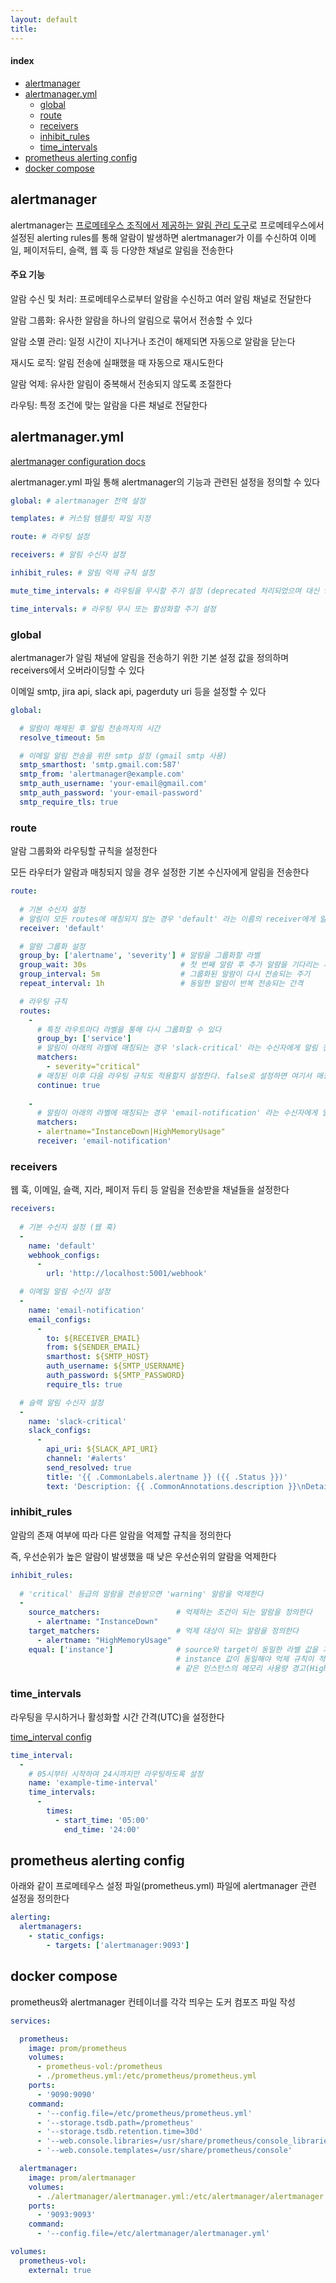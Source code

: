 ```yaml
---
layout: default
title:
---
```


#### index
- [alertmanager](#alertmanager)
- [alertmanager.yml](#alertmanageryml)
  - [global](#global)
  - [route](#route)
  - [receivers](#receivers)
  - [inhibit_rules](#inhibit_rules)
  - [time_intervals](#time_intervals)
- [prometheus alerting config](#prometheus-alerting-config)
- [docker compose](#docker-compose)


## alertmanager

alertmanager는 [프로메테우스 조직에서 제공하는 알림 관리 도구](https://github.com/prometheus/alertmanager)로 프로메테우스에서 설정된 alerting rules를 통해 알람이 발생하면 alertmanager가 이를 수신하여 이메일, 페이저듀티, 슬랙, 웹 훅 등 다양한 채널로 알림을 전송한다

#### 주요 기능

알람 수신 및 처리: 프로메테우스로부터 알람을 수신하고 여러 알림 채널로 전달한다

알람 그룹화: 유사한 알람을 하나의 알림으로 묶어서 전송할 수 있다

알람 소멸 관리: 일정 시간이 지나거나 조건이 해제되면 자동으로 알람을 닫는다

재시도 로직: 알림 전송에 실패했을 때 자동으로 재시도한다

알람 억제: 유사한 알림이 중복해서 전송되지 않도록 조절한다

라우팅: 특정 조건에 맞는 알람을 다른 채널로 전달한다


## alertmanager.yml

[alertmanager configuration docs](https://prometheus.io/docs/alerting/latest/configuration/#configuration)

alertmanager.yml 파일 통해 alertmanager의 기능과 관련된 설정을 정의할 수 있다

```yaml
global: # alertmanager 전역 설정

templates: # 커스텀 템플릿 파일 지정

route: # 라우팅 설정

receivers: # 알림 수신자 설정

inhibit_rules: # 알림 억제 규칙 설정

mute_time_intervals: # 라우팅을 무시할 주기 설정 (deprecated 처리되었으며 대신 time_intervals 사용)

time_intervals: # 라우팅 무시 또는 활성화할 주기 설정
```

### global

alertmanager가 알림 채널에 알림을 전송하기 위한 기본 설정 값을 정의하며 receivers에서 오버라이딩할 수 있다

이메일 smtp, jira api, slack api, pagerduty uri 등을 설정할 수 있다

```yaml
global:

  # 알람이 해제된 후 알림 전송까지의 시간
  resolve_timeout: 5m  

  # 이메일 알림 전송을 위한 smtp 설정 (gmail smtp 사용)
  smtp_smarthost: 'smtp.gmail.com:587'
  smtp_from: 'alertmanager@example.com'
  smtp_auth_username: 'your-email@gmail.com'
  smtp_auth_password: 'your-email-password'
  smtp_require_tls: true
```

### route

알람 그룹화와 라우팅할 규칙을 설정한다

모든 라우터가 알람과 매칭되지 않을 경우 설정한 기본 수신자에게 알림을 전송한다

```yaml
route:
  
  # 기본 수신자 설정
  # 알림이 모든 routes에 매칭되지 않는 경우 'default' 라는 이름의 receiver에게 알림을 전달한다 
  receiver: 'default'

  # 알람 그룹화 설정
  group_by: ['alertname', 'severity'] # 알람을 그룹화할 라벨
  group_wait: 30s                     # 첫 번째 알람 후 추가 알람을 기다리는 시간
  group_interval: 5m                  # 그룹화된 알람이 다시 전송되는 주기
  repeat_interval: 1h                 # 동일한 알람이 반복 전송되는 간격

  # 라우팅 규칙
  routes:
    -
      # 특정 라우트마다 라벨을 통해 다시 그룹화할 수 있다
      group_by: ['service']
      # 알림이 아래의 라벨에 매칭되는 경우 'slack-critical' 라는 수신자에게 알림 전송
      matchers:
        - severity="critical"
      # 매칭된 이후 다음 라우팅 규칙도 적용할지 설정한다. false로 설정하면 여기서 매칭을 멈춘다 (필요에 따라 중복 알림을 방지할 수 있음)
      continue: true                  
      
    -
      # 알림이 아래의 라벨에 매칭되는 경우 'email-notification' 라는 수신자에게 알림 전송
      matchers:
      - alertname="InstanceDown|HighMemoryUsage"
      receiver: 'email-notification'
```

### receivers

웹 훅, 이메일, 슬랙, 지라, 페이저 듀티 등 알림을 전송받을 채널들을 설정한다

```yaml
receivers:
    
  # 기본 수신자 설정 (웹 훅)
  -
    name: 'default'
    webhook_configs:
      -
        url: 'http://localhost:5001/webhook'

  # 이메일 알림 수신자 설정
  -
    name: 'email-notification'
    email_configs:
      -
        to: ${RECEIVER_EMAIL}
        from: ${SENDER_EMAIL}
        smarthost: ${SMTP_HOST}
        auth_username: ${SMTP_USERNAME}
        auth_password: ${SMTP_PASSWORD}
        require_tls: true

  # 슬랙 알림 수신자 설정
  -
    name: 'slack-critical'
    slack_configs:
      -
        api_uri: ${SLACK_API_URI}
        channel: '#alerts'
        send_resolved: true
        title: '{{ .CommonLabels.alertname }} ({{ .Status }})'
        text: 'Description: {{ .CommonAnnotations.description }}\nDetails: {{ .CommonAnnotations.summary }}'
```


### inhibit_rules

알람의 존재 여부에 따라 다른 알람을 억제할 규칙을 정의한다

즉, 우선순위가 높은 알람이 발생했을 때 낮은 우선순위의 알람을 억제한다

```yaml
inhibit_rules:
    
  # 'critical' 등급의 알람을 전송받으면 'warning' 알람을 억제한다
  -
    source_matchers:                 # 억제하는 조건이 되는 알람을 정의한다
      - alertname: "InstanceDown"       
    target_matchers:                 # 억제 대상이 되는 알람을 정의한다
      - alertname: "HighMemoryUsage"
    equal: ['instance']              # source와 target이 동일한 라벨 값을 가져야 하는 라벨 목록을 지정한다
                                     # instance 값이 동일해야 억제 규칙이 적용된다
                                     # 같은 인스턴스의 메모리 사용량 경고(HighMemoryUsage)는 해당 인스턴스의 다운 경고 알람(InstanceDown)이 있는 경우 무시된다 
```

### time_intervals

라우팅을 무시하거나 활성화할 시간 간격(UTC)을 설정한다

[time_interval config](https://prometheus.io/docs/alerting/latest/configuration/#time_interval)

```yaml
time_interval:
  -
    # 05시부터 시작하여 24시까지만 라우팅하도록 설정
    name: 'example-time-interval'
    time_intervals:
      -
        times:
          - start_time: '05:00'
            end_time: '24:00'
```


## prometheus alerting config

아래와 같이 프로메테우스 설정 파일(prometheus.yml) 파일에 alertmanager 관련 설정을 정의한다

```yaml
alerting:
  alertmanagers:
    - static_configs:
        - targets: ['alertmanager:9093']
```


## docker compose

prometheus와 alertmanager 컨테이너를 각각 띄우는 도커 컴포즈 파일 작성

```yaml
services:

  prometheus:
    image: prom/prometheus
    volumes:
      - prometheus-vol:/prometheus
      - ./prometheus.yml:/etc/prometheus/prometheus.yml
    ports:
      - '9090:9090'
    command:
      - '--config.file=/etc/prometheus/prometheus.yml'
      - '--storage.tsdb.path=/prometheus'
      - '--storage.tsdb.retention.time=30d'
      - '--web.console.libraries=/usr/share/prometheus/console_libraries'
      - '--web.console.templates=/usr/share/prometheus/console'

  alertmanager:
    image: prom/alertmanager
    volumes:
      - ./alertmanager/alertmanager.yml:/etc/alertmanager/alertmanager.yml
    ports:
      - '9093:9093'
    command:
      - '--config.file=/etc/alertmanager/alertmanager.yml'

volumes:
  prometheus-vol:
    external: true
```

